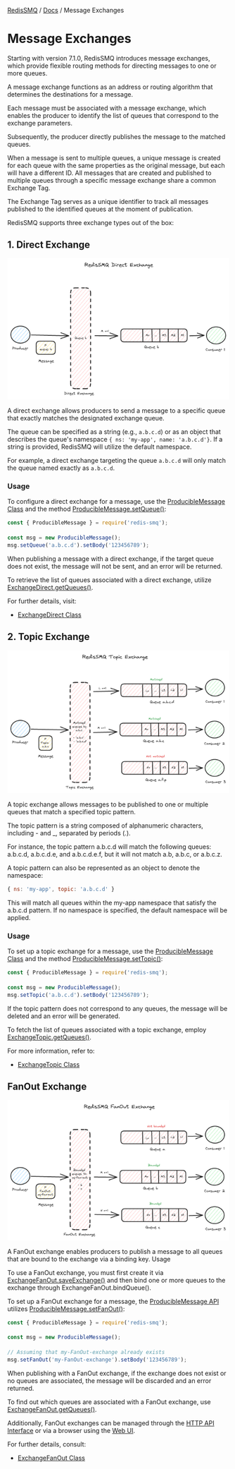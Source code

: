 [RedisSMQ](../README.md) / [Docs](README.md) / Message Exchanges

# Message Exchanges

Starting with version 7.1.0, RedisSMQ introduces message exchanges, which provide flexible routing methods for
directing messages to one or more queues.

A message exchange functions as an address or routing algorithm that determines the destinations for a message.

Each message must be associated with a message exchange, which enables the producer to identify the list of queues that
correspond to the exchange parameters.

Subsequently, the producer directly publishes the message to the matched queues.

When a message is sent to multiple queues, a unique message is created for each queue with the same properties as the
original message, but each will have a different ID. All messages that are created and published to multiple queues
through a specific message exchange share a common Exchange Tag.

The Exchange Tag serves as a unique identifier to track all messages published to the identified queues at the moment
of publication.

RedisSMQ supports three exchange types out of the box:

## 1. Direct Exchange

![RedisSMQ Direct Exchange](redis-smq-direct-exchange.png)

A direct exchange allows producers to send a message to a specific queue that exactly matches the designated exchange
queue.

The queue can be specified as a string (e.g., `a.b.c.d`) or as an object that describes the queue's namespace
`{ ns: 'my-app', name: 'a.b.c.d'}`. If a string is provided, RedisSMQ will utilize the default namespace.

For example, a direct exchange targeting the queue `a.b.c.d` will only match the queue named exactly as `a.b.c.d`.

### Usage

To configure a direct exchange for a message, use the [ProducibleMessage Class](api/classes/ProducibleMessage.md) and the method [ProducibleMessage.setQueue()](api/classes/ProducibleMessage.md#setqueue):

```typescript
const { ProducibleMessage } = require('redis-smq');

const msg = new ProducibleMessage();
msg.setQueue('a.b.c.d').setBody('123456789');
```

When publishing a message with a direct exchange, if the target queue does not exist, the message will not be sent, and an error will be returned.

To retrieve the list of queues associated with a direct exchange, utilize [ExchangeDirect.getQueues()](api/classes/ExchangeDirect.md#getqueues).

For further details, visit:

- [ExchangeDirect Class](api/classes/ExchangeDirect.md)

## 2. Topic Exchange

![RedisSMQ Topic Exchange](redis-smq-topic-exchange.png)

A topic exchange allows messages to be published to one or multiple queues that match a specified topic pattern.

The topic pattern is a string composed of alphanumeric characters, including - and \_, separated by periods (.).

For instance, the topic pattern a.b.c.d will match the following queues: a.b.c.d, a.b.c.d.e, and a.b.c.d.e.f, but it
will not match a.b, a.b.c, or a.b.c.z.

A topic pattern can also be represented as an object to denote the namespace:

```javascript
{ ns: 'my-app', topic: 'a.b.c.d' }
```

This will match all queues within the my-app namespace that satisfy the a.b.c.d pattern. If no namespace is specified, the default namespace will be applied.

### Usage

To set up a topic exchange for a message, use the [ProducibleMessage Class](api/classes/ProducibleMessage.md) and the method [ProducibleMessage.setTopic()](api/classes/ProducibleMessage.md#settopic):

```javascript
const { ProducibleMessage } = require('redis-smq');

const msg = new ProducibleMessage();
msg.setTopic('a.b.c.d').setBody('123456789');
```

If the topic pattern does not correspond to any queues, the message will be deleted and an error will be generated.

To fetch the list of queues associated with a topic exchange, employ [ExchangeTopic.getQueues()](api/classes/ExchangeTopic.md#getqueues).

For more information, refer to:

- [ExchangeTopic Class](api/classes/ExchangeTopic.md)

## FanOut Exchange

![RedisSMQ FanOut Exchange](redis-smq-fanout-exchange.png)

A FanOut exchange enables producers to publish a message to all queues that are bound to the exchange via a binding key.
Usage

To use a FanOut exchange, you must first create it via [ExchangeFanOut.saveExchange()](api/classes/ExchangeFanOut.md#saveexchange) and then bind one or more queues to the exchange through ExchangeFanOut.bindQueue().

To set up a FanOut exchange for a message, the [ProducibleMessage API](api/classes/ProducibleMessage.md) utilizes [ProducibleMessage.setFanOut()](api/classes/ProducibleMessage.md#setfanout):

```javascript
const { ProducibleMessage } = require('redis-smq');

const msg = new ProducibleMessage();

// Assuming that my-FanOut-exchange already exists
msg.setFanOut('my-FanOut-exchange').setBody('123456789');
```

When publishing with a FanOut exchange, if the exchange does not exist or no queues are associated, the message will be discarded and an error returned.

To find out which queues are associated with a FanOut exchange, use [ExchangeFanOut.getQueues()](api/classes/ExchangeFanOut.md#getqueues).

Additionally, FanOut exchanges can be managed through the [HTTP API Interface](https://github.com/weyoss/redis-smq-monitor) or via a browser using the [Web UI](https://github.com/weyoss/redis-smq-monitor-client).

For further details, consult:

- [ExchangeFanOut Class](api/classes/ExchangeFanOut.md)

